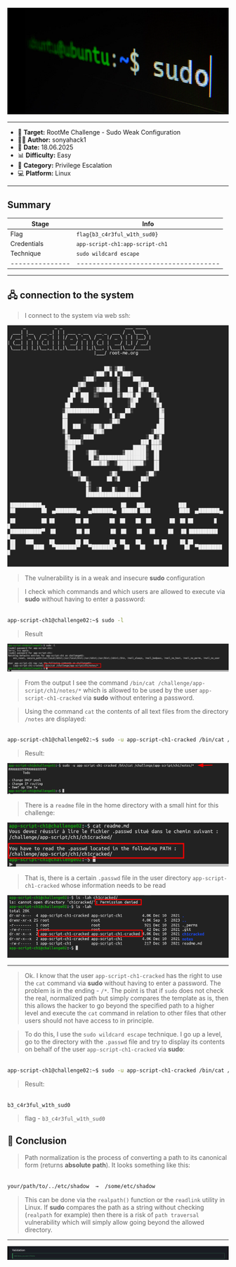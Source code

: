 
<p align="center">
  <img src="./screenshots/sudo_logo.png" alt="sudo_logo"/>
</p>

---

- 🎯 **Target:** RootMe Challenge - Sudo Weak Configuration
- 🧑‍💻 **Author:** sonyahack1
- 📅 **Date:** 18.06.2025
- 📊 **Difficulty:** Easy
- 📁 **Category:** Privilege Escalation
- 💻 **Platform:** Linux


---


## Summary

| Stage         | Info                               |
|---------------|------------------------------------|
|     Flag     	| `flag{b3_c4r3ful_w1th_sud0}`       |
|  Credentials  | `app-script-ch1:app-script-ch1`    |
|   Technique   | `sudo wildcard escape`     	     |
|---------------|------------------------------------|

---


## 🖧   connection to the system

> I connect to the system via web ssh:

![welcome](./screenshots/welcome.png)

> The vulnerability is in a weak and insecure **sudo** configuration

> I check which commands and which users are allowed to execute via **sudo** without having to enter a password:

```bash

app-script-ch1@challenge02:~$ sudo -l

```
> Result

![sudo_misconfig](./screenshots/sudo_misconfig.png)

> From the output I see the command `/bin/cat /challenge/app-script/ch1/notes/*` which is allowed to be used by the user
> `app-script-ch1-cracked` via **sudo** without entering a password.

> Using the command `cat` the contents of all text files from the directory `/notes` are displayed:

```bash

app-script-ch1@challenge02:~$ sudo -u app-script-ch1-cracked /bin/cat /challenge/app-script/ch1/notes/*

```
> Result:

![read_file](./screenshots/read_file.png)

> There is a `readme` file in the home directory with a small hint for this challenge:

![readme_file](./screenshots/readme_file.png)

> That is, there is a certain `.passwd` file in the user directory `app-script-ch1-cracked` whose information needs to be read

![cracked_dir](./screenshots/cracked_dir.png)

---

> Ok. I know that the user `app-script-ch1-cracked` has the right to use the `cat` command via **sudo** without having to enter a password. The problem is in the ending - `/*`.
> The point is that if `sudo` does not check the real, normalized path but simply compares the template as is, then this allows the hacker to go beyond the specified path to a higher level
> and execute the `cat` command in relation to other files that other users should not have access to in principle.

> To do this, I use the `sudo wildcard escape` technique. I go up a level, go to the directory with the `.passwd` file and try to display its contents on behalf of the user `app-script-ch1-cracked`
> via **sudo**:

```bash

app-script-ch1@challenge02:~$ sudo -u app-script-ch1-cracked /bin/cat /challenge/app-script/ch1/notes/*

```
> Result:

```bash

b3_c4r3ful_w1th_sud0

```
> flag - `b3_c4r3ful_w1th_sud0`

## 🧠 Conclusion

> Path normalization is the process of converting a path to its canonical form (returns **absolute path**). It looks something like this:

```bash

your/path/to/../etc/shadow  →  /some/etc/shadow

```
> This can be done via the `realpath()` function or the `readlink` utility in Linux. If **sudo** compares the path as a string without checking (`realpath` for example)
> then there is a risk of `path traversal` vulnerability which will simply allow going beyond the allowed directory.

---

<p align="center">
  <img src="./screenshots/solved_challenge.png" alt="solved_challenge"/>
</p>
